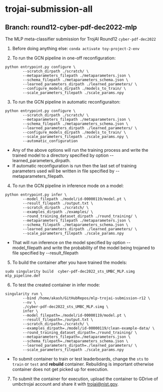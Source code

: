 # trojai-submission-all
## Branch: round12-cyber-pdf-dec2022-mlp

The MLP meta-classifier submission for TrojAI Round12 `cyber-pdf-dec2022`

 1. Before doing anything else: ```conda activate toy-project-2-env```

 2. To run the GCN pipeline in one-off reconfiguration:
  ```
  python entrypoint.py configure \
          --scratch_dirpath ./scratch/ \
          --metaparameters_filepath ./metaparameters.json \
          --schema_filepath ./metaparameters_schema.json \
          --learned_parameters_dirpath ./learned_parameters/ \
          --configure_models_dirpath ./models_to_train/ \
          --scale_parameters_filepath ./scale_params.npy
  ```

 3. To run the GCN pipeline in automatic reconfiguraiton:
  ```
  python entrypoint.py configure \
          --scratch_dirpath ./scratch/ \
          --metaparameters_filepath ./metaparameters.json \
          --schema_filepath ./metaparameters_schema.json \
          --learned_parameters_dirpath ./learned_parameters/ \
          --configure_models_dirpath ./models_to_train/ \
          --scale_parameters_filepath ./scale_params.npy \
          --automatic_configuration
  ```

  * Any of the above options will run the training process and write the trained model to a directory specified by option --learned_parameters_dirpath.
  * If automatic reconfiguration is run then the last set of training parameters used will be written in file specified by --metaparameters_filepath.


 4. To run the GCN pipeline in inference mode on a model:
  ```
  python entrypoint.py infer \
          --model_filepath ./model/id-00000119/model.pt \
          --result_filepath ./output.txt \
          --scratch_dirpath ./scratch/ \
          --examples_dirpath ./examples/ \
          --round_training_dataset_dirpath ./round_training/ \
          --metaparameters_filepath ./metaparameters.json \
          --schema_filepath ./metaparameters_schema.json \
          --learned_parameters_dirpath ./learned_parameters/ \
          --scale_parameters_filepath ./scale_params.npy
  ```

  * That will run inference on the model specified by option --model_filepath and write the probability of the model being trojaned to file specified by --result_filepath


 5. To build the container after you have trained the models:
  ```
  sudo singularity build  cyber-pdf-dec2022_sts_UMBC_MLP.simg  mlp_pipeline.def
  ```


 6. To test the created container in infer mode:
  ```
  singularity run \
          --bind /home/akash/GitHubRepos/mlp-trojai-submission-r12 \
          --nv \
          ./cyber-pdf-dec2022_sts_UMBC_MLP.simg \
          infer \
          --model_filepath=./model/id-00000119/model.pt \
          --result_filepath=./output.txt \
          --scratch_dirpath=./scratch/ \
          --examples_dirpath=./model/id-00000119/clean-example-data/ \
          --round_training_dataset_dirpath=./round_training/ \
          --metaparameters_filepath=./metaparameters.json \
          --schema_filepath=./metaparameters_schema.json \
          --learned_parameters_dirpath=./learned_parameters/ \
          --scale_parameters_filepath ./scale_params.npy
  ```
  * To submit container to train or test leaderboards, change the `sts` to `train` or `test` and **rebuild** container. Rebuilding is important otherwise container does not get picked up for execution.


 7. To submit the container for execution, upload the container to GDrive of umbctrojai account and share it with trojai@nist.gov.
